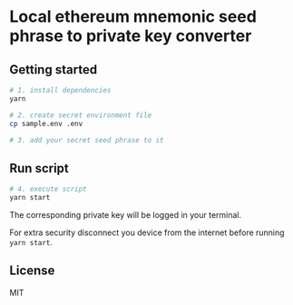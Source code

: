 # Local ethereum mnemonic seed phrase to private key converter

## Getting started

```bash
# 1. install dependencies
yarn

# 2. create secret environment file
cp sample.env .env

# 3. add your secret seed phrase to it
```

## Run script

```bash
# 4. execute script
yarn start
```

The corresponding private key will be logged in your terminal.

For extra security disconnect you device from the internet before running `yarn start`.

## License

MIT
